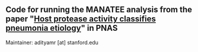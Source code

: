 ## Code for running the MANATEE analysis from the paper "[Host protease activity classifies pneumonia etiology](https://www.pnas.org/doi/10.1073/pnas.2121778119)" in PNAS

Maintainer: adityamr [at] stanford.edu
